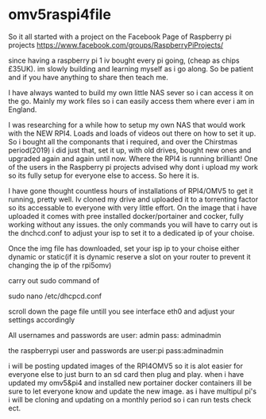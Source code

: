 # omv5raspi4file

So it all started with a project on the Facebook Page of Raspberry pi projects
https://www.facebook.com/groups/RaspberryPiProjects/

since having a raspberry pi 1 iv bought every pi going, (cheap as chips £35UK). im slowly building and learning myself as i go along. So be patient and if you have anything to share then teach me.

I have always wanted to build my own little NAS sever so i can access it on the go. Mainly my work files so i can easily access them where ever i am in England.

I was researching for a while how to setup my own NAS that would work with the NEW RPI4. Loads and loads of videos out there on how to set it up. So i bought all the componants that i required, and over the Chirstmas period(2019) i did just that, set it up, with old drives, bought new ones and upgraded again and again until now. Where the RPI4 is running brilliant! One of the users in the Raspberry pi projects advised why dont i upload my work so its fully setup for everyone else to access. So here it is.

I have gone thought countless hours of installations of RPI4/OMV5 to get it running, pretty well. Iv cloned my drive and uploaded it to a torrenting factor so its accessable to everyone with very little effort. On the image that i have uploaded it comes with pree installed docker/portainer and cocker, fully working without any issues. the only commands you will have to carry out is the dnchcd.conf to adjust your isp to set it to a dedicated ip of your choise.

Once the img file has downloaded, set your isp ip to your choise either dynamic or static(if it is dynamic reserve a slot on your router to prevent it changing the ip of the rpi5omv)



carry out sudo command of

sudo nano /etc/dhcpcd.conf

scroll down the page file untill you see interface eth0 and adjust your settings accordingly

All usernames and passwords are
user: admin
pass: adminadmin

the raspberrypi user and passwords are
user:pi
pass:adminadmin


i will be posting updated images of the RPI4OMV5 so it is alot easier for everyone else to just burn to an sd card then plug and play. when i have updated my omv5&pi4 and installed new portainer docker containers ill be sure to let everyone know and update the new image. as i have multipul pi's i will be cloning and updating on a monthly period so i can run tests check ect.
